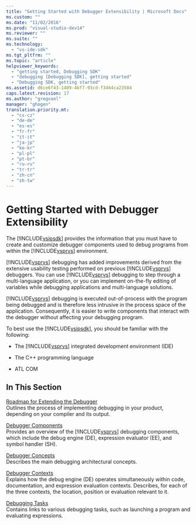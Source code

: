 ```yaml
---
title: "Getting Started with Debugger Extensibility | Microsoft Docs"
ms.custom: ""
ms.date: "11/02/2016"
ms.prod: "visual-studio-dev14"
ms.reviewer: ""
ms.suite: ""
ms.technology: 
  - "vs-ide-sdk"
ms.tgt_pltfrm: ""
ms.topic: "article"
helpviewer_keywords: 
  - "getting started, Debugging SDK"
  - "debugging [Debugging SDK], getting started"
  - "Debugging SDK, getting started"
ms.assetid: d6ce6f43-1409-4bf7-93cd-f3464ca23504
caps.latest.revision: 17
ms.author: "gregvanl"
manager: "ghogen"
translation.priority.mt: 
  - "cs-cz"
  - "de-de"
  - "es-es"
  - "fr-fr"
  - "it-it"
  - "ja-jp"
  - "ko-kr"
  - "pl-pl"
  - "pt-br"
  - "ru-ru"
  - "tr-tr"
  - "zh-cn"
  - "zh-tw"
---
```

# Getting Started with Debugger Extensibility
The [!INCLUDE[vsipsdk](../../extensibility/includes/vsipsdk_md.md)] provides the information that you must have to create and customize debugger components used to debug programs from within the [!INCLUDE[vsprvs](../../code-quality/includes/vsprvs_md.md)] environment.  
  
 [!INCLUDE[vsprvs](../../code-quality/includes/vsprvs_md.md)] debugging has added improvements derived from the extensive usability testing performed on previous [!INCLUDE[vsprvs](../../code-quality/includes/vsprvs_md.md)] debuggers. You can use [!INCLUDE[vsprvs](../../code-quality/includes/vsprvs_md.md)] debugging to step through a multi-language application, or you can implement on-the-fly editing of variables while debugging applications and multi-language solutions.  
  
 [!INCLUDE[vsprvs](../../code-quality/includes/vsprvs_md.md)] debugging is executed out-of-process with the program being debugged and is therefore less intrusive in the process space of the application. Consequently, it is easier to write components that interact with the debugger without affecting your debugging program.  
  
 To best use the [!INCLUDE[vsipsdk](../../extensibility/includes/vsipsdk_md.md)], you should be familiar with the following:  
  
-   The [!INCLUDE[vsprvs](../../code-quality/includes/vsprvs_md.md)] integrated development environment (IDE)  
  
-   The C++ programming language  
  
-   ATL COM  
  
## In This Section  
 [Roadmap for Extending the Debugger](../../extensibility/debugger/roadmap-for-extending-the-debugger.md)  
 Outlines the process of implementing debugging in your product, depending on your compiler and its output.  
  
 [Debugger Components](../../extensibility/debugger/debugger-components.md)  
 Provides an overview of the [!INCLUDE[vsprvs](../../code-quality/includes/vsprvs_md.md)] debugging components, which include the debug engine (DE), expression evaluator (EE), and symbol handler (SH).  
  
 [Debugger Concepts](../../extensibility/debugger/debugger-concepts.md)  
 Describes the main debugging architectural concepts.  
  
 [Debugger Contexts](../../extensibility/debugger/debugger-contexts.md)  
 Explains how the debug engine (DE) operates simultaneously within code, documentation, and expression evaluation contexts. Describes, for each of the three contexts, the location, position or evaluation relevant to it.  
  
 [Debugging Tasks](../../extensibility/debugger/debugging-tasks.md)  
 Contains links to various debugging tasks, such as launching a program and evaluating expressions.